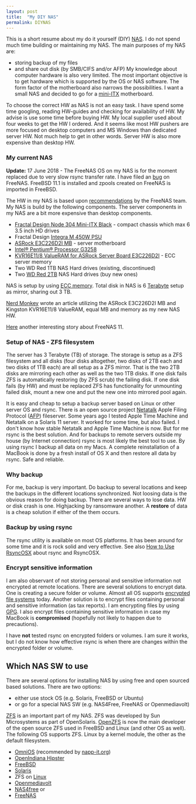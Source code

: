 ```yaml
---
layout: post
title:  "My DIY NAS"
permalink: DIYNAS
---
```

This is a short resume about my do it yourself (DIY) [NAS](https://en.wikipedia.org/wiki/Network-attached_storage). I do not spend much time building or maintaining my NAS. The main purposes of my NAS are:
- storing backup of my files
- and share out disk (by SMB/CIFS and/or AFP)
My knowledge about computer hardware is also very limited. The most important objective is to get hardware which is supported by the OS or NAS software. The form factor of the motherboard also narrows the possibilities. I want a small NAS and decided to go for a [mini-ITX](https://en.wikipedia.org/wiki/Mini-ITX) motherboard.  

To choose the correct HW as NAS is not an easy task. I have spend some time googling, reading HW-guides and checking for availability of HW. My advise is use some time before buying HW. My local supplier used about four weeks to get the HW I ordered. And it seems like most HW pushers are more focused on desktop computers and MS Windows than dedicated server HW. Not much help to get in other words. Server HW is also more expensive than desktop HW.

### My current NAS

**Update:** 17 June 2018 - The FreeNAS OS on my NAS is for the moment replaced due to very slow rsync transfer rate. I have filed an [bug](https://redmine.ixsystems.com/issues/35101) on FreeNAS. FreeBSD 11.1 is installed and zpools created on FreeNAS is imported in FreeBSD.

The HW in my NAS is based upon [recommendations](https://forums.freenas.org/index.php?resources/freenas%C2%AE-quick-hardware-guide.7/) by the FreeNAS team. My NAS is build by the following components. The server components in my NAS are a bit more expensive than desktop components.

- [Fractal Design Node 304 Mini-ITX Black](http://www.fractal-design.com/home/product/cases/node-series/node-304-black) - compact chassis which max 6 3.5 inch HD drives
- Fractal Design [Integra M 450W PSU](http://www.fractal-design.com/home/product/power-supplies/integra-m/integra-m-450w)
- [ASRock E3C226D2I MB](http://www.asrockrack.com/general/productdetail.asp?Model=E3C226D2I#Specifications) - server motherboard
- [Intel® Pentium® Processor G3258](https://ark.intel.com/products/82723/Intel-Pentium-Processor-G3258-3M-Cache-3_20-GHz)
- [KVR16E11/8 ValueRAM for ASRock Server Board E3C226D2I](http://www.kingston.com/us/memory/search?devicetype=7&mfr=ASR&line=Server%20Board&model=86498) - ECC server memory
- Two WD Red 1TB NAS Hard drives (existing, discontinued)
- Two [WD Red 2TB](https://www.amazon.com/Red-2TB-Hard-Disk-Drive/dp/B008JJLZ7G) NAS Hard drives (buy new ones)

NAS is setup by using [ECC memory](https://en.wikipedia.org/wiki/ECC_memory). Total disk in NAS is 6 [Terabyte](https://en.wikipedia.org/wiki/Terabyte) setup as mirror, sharing out 3 TB.

[Nerd Monkey](http://www.nerd-monkey.com/test-6-nas__expert_for_up_to_6_drives_with_ecc_memory_aes_ni_and_ipmi) wrote an article utilizing the ASRock E3C226D2I MB and Kingston KVR16E11/8 ValueRAM, equal MB and memory as my new NAS HW.

[Here](https://blog.brianmoses.net/2017/07/my-thoughts-after-upgrading-to-freenas-11.html?mkt_tok=eyJpIjoiWm1FMU1tTTBNVEV4TlRrNSIsInQiOiJnT0pjVStjTSs2MnJGQzU3dnl2czh5NWV3QllLT1dGU0wwV1NEbm5DNUFvS2JNNFQxeWw3dWc3Z0ZTaTZpNnpMdWdheXBma3FsUWlGZ3RoeVlnT2F0TitrY2lweEhETDNTdDBQd20rdmg4bzlZdElZWWlaXC9OXC81ZDVRbk5ncHJxIn0%3D#disqus_thread) another interesting story about FreeNAS 11.

### Setup of NAS - ZFS filesystem

The server has 3 Terabyte (TB) of storage. The storage is setup as a ZFS filesystem and all disks (four disks altogether, two disks of 2TB each and two disks of 1TB each) are all setup as a ZFS mirror. That is the two 2TB disks are mirroring each other as well as the two 1TB disks. If one disk fails ZFS is automatically restoring (by ZFS scrub) the failing disk. If one disk fails (by HW) and must be replaced ZFS has functionality for unmounting failed disk, mount a new one and put the new one into mirrored pool again.

It is easy and cheap to setup a backup server based on Linux or other server OS and rsync. There is an open source project [Netatalk](http://netatalk.sourceforge.net/) Apple Filing Protocol ([AFP](https://en.wikipedia.org/wiki/Apple_Filing_Protocol)) fileserver. Some years ago I tested Apple Time Machine and Netatalk on a Solaris 11 server. It worked for some time, but also failed. I don't know how stable Netatalk and Apple Time Machine is now. But for me rsync is the best solution. And for backups to remote servers outside my house (by Internet connection) rsync is most likely the best tool to use. By using rsync I backup all data on my Macs. A complete reinstallation of a MacBook is done by a fresh install of OS X and then restore all data by rsync. Safe and reliable.

### Why backup

For me, backup is very important. Do backup to several locations and keep the backups in the different locations synchronized. Not loosing data is the obvious reason for doing backup. There are several ways to lose data. HW or disk crash is one. Highjacking by ransomware another. A **restore** of data is a cheap solution if either of the them occurs.

### Backup by using rsync

The rsync utility is available on most OS platforms. It has been around for some time and it is rock solid and very effective. See also [How to Use RsyncOSX](HowtoUseRsyncOSX.md) about rsync and RsyncOSX.

### Encrypt sensitive information

I am also observant of not storing personal and sensitive information not encrypted at remote locations. There are several solutions to encrypt data. One is creating a secure folder or volume. Almost all OS supports [encrypted file systems](https://en.wikipedia.org/wiki/Filesystem-level_encryption) today. Another solution is to encrypt files containing personal and sensitive information (as tax reports). I am encrypting files by using [GPG](https://en.wikipedia.org/wiki/GNU_Privacy_Guard). I also encrypt files containing sensitive information in case my MacBook is **compromised** (hopefully not likely to happen due to precautions).

I have **not** tested rsync on encrypted folders or volumes. I am sure it works, but I do not know how effective rsync is when there are changes within the encrypted folder or volume.

## Which NAS SW to use

There are several options for installing NAS by using free and open sourced based solutions. There are two options:
- either use stock OS (e.g.  Solaris, FreeBSD or Ubuntu)
- or go for a special NAS SW (e.g. NAS4Free, FreeNAS or Openmediavolt)

[ZFS](https://en.wikipedia.org/wiki/ZFS) is an important part of my NAS. ZFS was developed by Sun Microsystems as part of OpenSolaris. [OpenZFS](http://open-zfs.org/wiki/Main_Page) is now the main developer of the open source ZFS used in FreeBSD and Linux (and other OS as well). The following OS supports ZFS. Linux by a kernel module, the other as the default filesystem.

- [OmniOS](https://omnios.omniti.com/) (recommended by [napp-it.org](http://napp-it.org/))
- [OpenIndiana Hipster](http://www.openindiana.org/)
- [FreeBSD](https://www.freebsd.org/)
- [Solaris](https://www.oracle.com/solaris/solaris11/index.html)
- ZFS on [Linux](https://github.com/zfsonlinux/zfs/wiki/FAQ#what-is-zfs-on-linux)
- [Openmediavolt](http://www.openmediavault.org/)
- [NAS4free](http://www.nas4free.org/) or
- [FreeNAS](http://www.freenas.org/)
